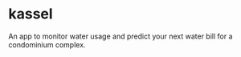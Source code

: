 # kassel

An app to monitor water usage and predict your next water bill for a condominium complex.
